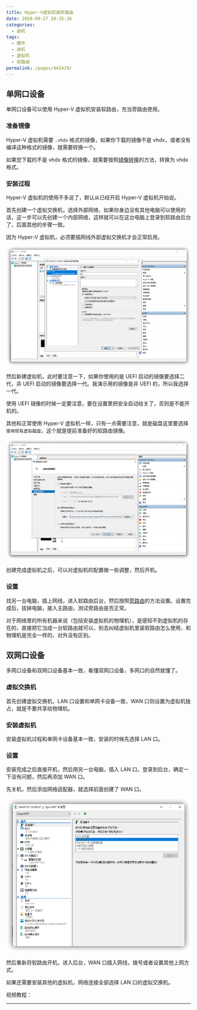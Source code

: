```yaml
---
title: Hyper-V虚拟机装软路由
date: 2020-09-27 20:35:26
categories:
  - 装机
tags:
  - 硬件
  - 装机
  - 虚拟机
  - 软路由
permalink: /pages/443419/
---
```


## 单网口设备

单网口设备可以使用 Hyper-V 虚拟机安装软路由，充当旁路由使用。

### 准备镜像

Hyper-V 虚拟机需要 `.vhdx` 格式的镜像，如果你下载的镜像不是 vhdx，或者没有编译这种格式的镜像，就需要转换一个。

如果您下载的不是 vhdx 格式的镜像，就需要按照[镜像转换](./0010.镜像格式转换.md)的方法，转换为 vhdx 格式。

### 安装过程

Hyper-V 虚拟机的使用不多说了，默认从已经开启 Hyper-V 虚拟机开始说。

首先创建一个虚拟交换机，选择外部网络，如果你身边没有其他电脑可以使用的话，这一步可以先创建一个内部网络，这样就可以在这台电脑上登录到软路由后台了，后面其他的步骤一致。

因为 Hyper-V 虚拟机，必须要插网线外部虚拟交换机才会正常启用。

![](./img/5f70ab89160a154a67d3978e.png)

然后新建虚拟机，此时要注意一下，如果你使用的是 UEFI 启动的镜像要选择二代，非 UEFI 启动的镜像要选择一代。我演示用的镜像是非 UEFI 的，所以我选择一代。

使用 UEFI 镜像的时候一定要注意，要在设置里把安全启动给关了，否则是不能开机的。

其他和正常使用 Hyper-V 虚拟机一样，只有一点需要注意，就是磁盘这里要选择`使用现有虚拟磁盘`，这个就是提前准备好的软路由镜像。

![](./img/5f70ab89160a154a67d3978b.png)

创建完成虚拟机之后，可以对虚拟机的配置做一些调整，然后开机。

### 设置

找另一台电脑，插上网线，进入软路由后台，然后按照[旁路由](./../../02.软路由/0030.特殊用法/0010.旁路由.md)的方法设置。设置完成后，拔掉电脑，接入主路由，测试旁路由是否正常。

对于网络里的所有机器来说（包括安装虚拟机的物理机），是感知不到虚拟机的存在的，直接把它当成一台软路由就可以，别去纠结虚拟机里装软路由怎么使用，和物理机是完全一样的，对外没有区别。

## 双网口设备

多网口设备和双网口设备基本一致，看懂双网口设备，多网口的自然就懂了。

### 虚拟交换机

首先创建虚拟交换机，LAN 口设置和单网卡设备一致，WAN 口则设置为虚拟机独占，就是不要共享给物理机。

### 安装虚拟机

安装虚拟机过程和单网卡设备基本一致，安装的时候先选择 LAN 口。

### 设置

安装完成之后直接开机，然后用另一台电脑，插入 LAN 口，登录到后台，确定一下没有问题，然后再添加 WAN 口。

先关机，然后添加网络适配器，就选择前面创建了 WAN 口。

![](./img/5f70ab89160a154a67d39787.png)

然后重新将软路由开机，进入后台，WAN 口插入网线，拨号或者设置其他上网方式。

如果还需要安装其他的虚拟机，网络连接全部选择 LAN 口的虚拟交换机。

视频教程：

<Bilibili bvid="BV1Zv41117BF" :page="1" :danmaku="true" />

---
